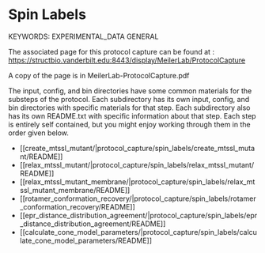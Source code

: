 # Spin Labels

KEYWORDS: EXPERIMENTAL_DATA GENERAL

The associated page for this protocol capture can be found at :
https://structbio.vanderbilt.edu:8443/display/MeilerLab/ProtocolCapture

A copy of the page is in MeilerLab-ProtocolCapture.pdf

The input, config, and bin directories have some common materials for the
substeps of the protocol. Each subdirectory has its own input, config, and
bin directories with specific materials for that step. Each subdirectory also
has its own README.txt with specific information about that step. Each step is
entirely self contained, but you might enjoy working through them in the order
given below. 

- [[create_mtssl_mutant/|protocol_capture/spin_labels/create_mtssl_mutant/README]]
- [[relax_mtssl_mutant/|protocol_capture/spin_labels/relax_mtssl_mutant/README]]
- [[relax_mtssl_mutant_membrane/|protocol_capture/spin_labels/relax_mtssl_mutant_membrane/README]]
- [[rotamer_conformation_recovery/|protocol_capture/spin_labels/rotamer_conformation_recovery/README]]
- [[epr_distance_distribution_agreement/|protocol_capture/spin_labels/epr_distance_distribution_agreement/README]]
- [[calculate_cone_model_parameters/|protocol_capture/spin_labels/calculate_cone_model_parameters/README]]
